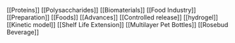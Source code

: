 [[Proteins]]
[[Polysaccharides]]
[[Biomaterials]]
[[Food Industry]]
[[Preparation]]
[[Foods]]
[[Advances]]
[[Controlled release]]
[[hydrogel]]
[[Kinetic model]]
[[Shelf Life Extension]]
[[Multilayer Pet Bottles]]
[[Rosebud Beverage]]
